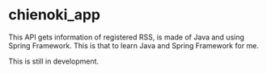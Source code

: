# chienoki_app
This API gets information of registered RSS, is made of Java and using Spring Framework.
This is that to learn Java and Spring Framework for me.

This is still in development.